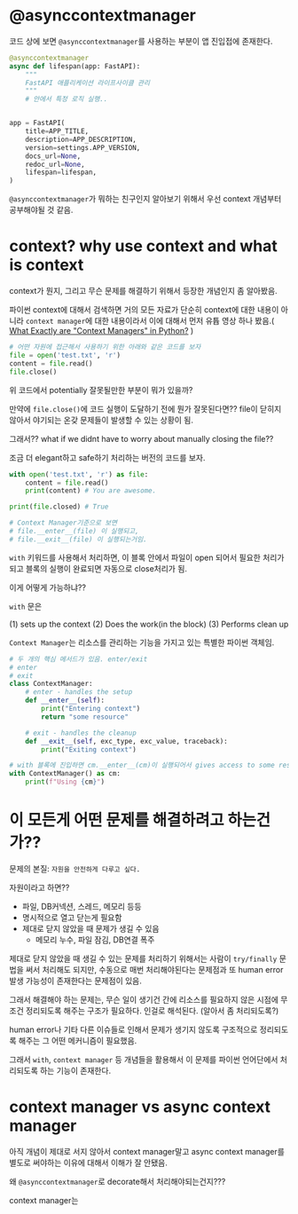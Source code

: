 # @asynccontextmanager

코드 상에 보면 `@asynccontextmanager`를 사용하는 부분이 앱 진입접에 존재한다.

```python
@asynccontextmanager
async def lifespan(app: FastAPI):
    """
    FastAPI 애플리케이션 라이프사이클 관리
    """
    # 안에서 특정 로직 실행..


app = FastAPI(
    title=APP_TITLE,
    description=APP_DESCRIPTION,
    version=settings.APP_VERSION,
    docs_url=None,
    redoc_url=None,
    lifespan=lifespan,
)
```

`@asynccontextmanager`가 뭐하는 친구인지 알아보기 위해서 우선 context 개념부터 공부해야될 것 같음.

# context? why use context and what is context

context가 뭔지, 그리고 무슨 문제를 해결하기 위해서 등장한 개념인지 좀 알아봤음.

파이썬 context에 대해서 검색하면 거의 모든 자료가 단순히 context에 대한 내용이 아니라 `context manager`에 대한 내용이라서 이에 대해서 먼저 유튭 영상 하나 봤음.( [
What Exactly are "Context Managers" in Python?](https://www.youtube.com/watch?v=IQ20WLlEHbU) )

```python
# 어떤 자원에 접근해서 사용하기 위한 아래와 같은 코드를 보자
file = open('test.txt', 'r')
content = file.read()
file.close()
```

위 코드에서 potentially 잘못될만한 부분이 뭐가 있을까?

만약에 `file.close()`에 코드 실행이 도달하기 전에 뭔가 잘못된다면?? file이 닫히지 않아서 야기되는 온갖 문제들이 발생할 수 있는 상황이 됨.

그래서?? what if we didnt have to worry about manually closing the file??

조금 더 elegant하고 safe하기 처리하는 버전의 코드를 보자.

```python
with open('test.txt', 'r') as file:
    content = file.read()
    print(content) # You are awesome.

print(file.closed) # True

# Context Manager기준으로 보면
# file.__enter__(file) 이 실행되고,
# file.__exit__(file) 이 실행되는거임.

```

`with` 키워드를 사용해서 처리하면, 이 블록 안에서 파일이 open 되어서 필요한 처리가 되고 블록의 실행이 완료되면 자동으로 close처리가 됨.

이게 어떻게 가능하냐??

`with` 문은

(1) sets up the context
(2) Does the work(in the block)
(3) Performs clean up

`Context Manager`는 리소스를 관리하는 기능을 가지고 있는 특별한 파이썬 객체임.

```python
# 두 개의 핵심 메서드가 있음. enter/exit
# enter
# exit
class ContextManager:
    # enter - handles the setup
    def __enter__(self):
        print("Entering context")
        return "some resource"

    # exit - handles the cleanup
    def __exit__(self, exc_type, exc_value, traceback):
        print("Exiting context")

# with 블록에 진입하면 cm.__enter__(cm)이 실행되어서 gives access to some resource, 완료되면(뭔가 잘못되더라도) the cm.__exit__(cm)을 호출해서 cleanup 처리
with ContextManager() as cm:
    print(f"Using {cm}")
```

# 이 모든게 어떤 문제를 해결하려고 하는건가??

문제의 본질: `자원을 안전하게 다루고 싶다.`

자원이라고 하면??

- 파일, DB커넥션, 스레드, 메모리 등등
- 명시적으로 열고 닫는게 필요함
- 제대로 닫지 않았을 때 문제가 생길 수 있음
  - 메모리 누수, 파일 잠김, DB연결 폭주

제대로 닫지 않았을 때 생길 수 있는 문제를 처리하기 위해서는 사람이 `try/finally` 문법을 써서 처리해도 되지만, 수동으로 매번 처리해야된다는 문제점과 또 human error 발생 가능성이 존재한다는 문제점이 있음.

그래서 해결해야 하는 문제는, 무슨 일이 생기건 간에 리소스를 필요하지 않은 시점에 무조건 정리되도록 해주는 구조가 필요하다. 인걸로 해석된다. (알아서 좀 처리되도록?)

human error나 기타 다른 이슈들로 인해서 문제가 생기지 않도록 구조적으로 정리되도록 해주는 그 어떤 메커니즘이 필요했음.

그래서 `with`, `context manager` 등 개념들을 활용해서 이 문제를 파이썬 언어단에서 처리되도록 하는 기능이 존재한다.

# context manager vs async context manager

아직 개념이 제대로 서지 않아서 context manager말고 async context manager를 별도로 써야하는 이유에 대해서 이해가 잘 안됐음.

왜 `@asynccontextmanager`로 decorate해서 처리해야되는건지???

context manager는
